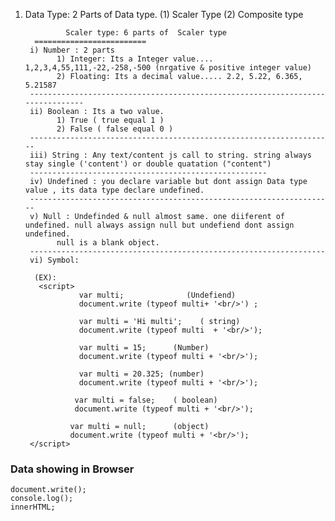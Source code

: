 1) Data Type:  2 Parts of Data type. (1) Scaler Type  (2) Composite type
	
	            Scaler type: 6 parts of  Scaler type
	     =========================
		i) Number : 2 parts
		      1) Integer: Its a Integer value.... 1,2,3,4,55,111,-22,-258,-500 (nrgative & positive integer value)
		      2) Floating: Its a decimal value..... 2.2, 5.22, 6.365, 5.21587
		-------------------------------------------------------------------------------
		ii) Boolean : Its a two value.
		      1) True ( true equal 1 )
		      2) False ( false equal 0 )
		--------------------------------------------------------------------
		iii) String : Any text/content js call to string. string always stay single ('content') or double quatation ("content")
		-----------------------------------------------------
		iv) Undefined : you declare variable but dont assign Data type value , its data type declare undefined.
		--------------------------------------------------------------------
		v) Null : Undefinded & null almost same. one diiferent of undefined. null always assign null but undefiend dont assign undefined.
		      null is a blank object. 
		------------------------------------------------------------------
		vi) Symbol:

	     (EX):
		  <script>
		           var multi;              (Undefiend)
		           document.write (typeof multi+ '<br/>') ;

		           var multi = 'Hi multi';    ( string)
		           document.write (typeof multi  + '<br/>');

		           var multi = 15;      (Number)
		           document.write (typeof multi + '<br/>');

		           var multi = 20.325; (number)
		           document.write (typeof multi + '<br/>');

		          var multi = false;    ( boolean)
		          document.write (typeof multi + '<br/>');

		         var multi = null;      (object)
		         document.write (typeof multi + '<br/>');
		</script>


### Data showing in Browser
	document.write();
	console.log();
	innerHTML;